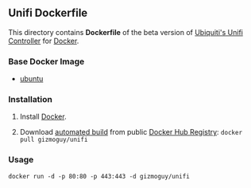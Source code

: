 ## Unifi Dockerfile


This directory contains **Dockerfile** of the beta version of [Ubiquiti's Unifi Controller](https://community.ubnt.com/t5/UniFi-Updates-Blog/UniFi-4-6-3-is-released/ba-p/1215585) for [Docker](https://www.docker.com/).


### Base Docker Image

* [ubuntu](https://registry.hub.docker.com/_/ubuntu/)


### Installation

1. Install [Docker](https://www.docker.com/).

2. Download [automated build](https://registry.hub.docker.com/u/gizmoguy/unifi/) from public [Docker Hub Registry](https://registry.hub.docker.com/): `docker pull gizmoguy/unifi`


### Usage

    docker run -d -p 80:80 -p 443:443 -d gizmoguy/unifi
